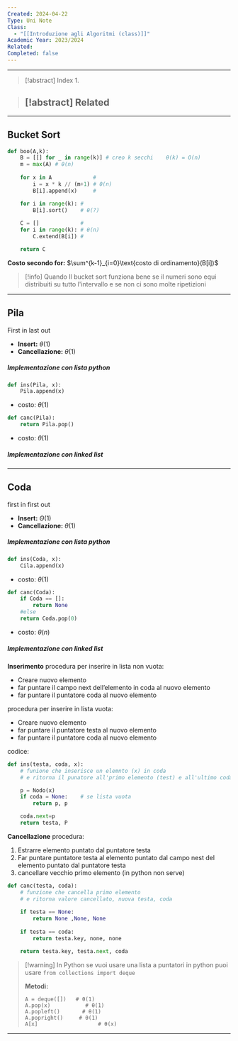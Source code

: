```yaml
---
Created: 2024-04-22
Type: Uni Note
Class:
  - "[[Introduzione agli Algoritmi (class)]]"
Academic Year: 2023/2024
Related: 
Completed: false
---
```

---

>[!abstract] Index
>1. 

>[!abstract] Related
>- 

---
## Bucket Sort

```python
def boo(A,k):
	B = [[] for _ in range(k)] # creo k secchi    θ(k) = O(n)
	m = max(A) # θ(n)
	
	for x in A             #
		i = x * k // (m+1) # θ(n)
		B[i].append(x)     #

	for i in range(k): #
		B[i].sort()    # θ(?)
		
	C = []             #
	for i in range(k): # θ(n)
		C.extend(B[i]) #

	return C
```

**Costo secondo for:** $\sum^{k-1}_{i=0}\text{costo di ordinamento}(B[i])$


>[!info] Quando 
>Il bucket sort funziona bene se il numeri sono equi distribuiti su tutto l'intervallo e se non ci sono molte ripetizioni


---

## Pila
First in last out

- **Insert:** $\theta(1)$
- **Cancellazione:** $\theta(1)$


##### Implementazione con lista python

```python
def ins(Pila, x):
	Pila.append(x)
```
- costo: $\theta(1)$

```python
def canc(Pila):
	return Pila.pop()
```
- costo: $\theta(1)$

##### Implementazione con linked list


---
## Coda
first in first out

- **Insert:** $\Theta(1)$
- **Cancellazione:** $\theta(1)$

##### Implementazione con lista python

```python
def ins(Coda, x):
	Cila.append(x)
```
- costo: $\theta(1)$

```python
def canc(Coda):
	if Coda == []: 
		return None
	#else
	return Coda.pop(0)
```
- costo: $\theta(n)$

##### Implementazione con linked list

**Inserimento**
procedura per inserire in lista non vuota:
- Creare nuovo elemento
- far puntare il campo next dell’elemento in coda al nuovo elemento
- far puntare il puntatore coda al nuovo elemento

procedura per inserire in lista vuota:
- Creare nuovo elemento
- far puntare il puntatore testa al nuovo elemento
- far puntare il puntatore coda al nuovo elemento

codice:
```python
def ins(testa, coda, x):
	# funione che inserisce un elemnto (x) in coda 
	# e ritorna il punatore all'primo elemento (test) e all'ultimo coda)

	p = Nodo(x)
	if coda = None:    # se lista vuota
		return p, p

	coda.next=p
	return testa, P

```


**Cancellazione**
procedura:
1. Estrarre elemento puntato dal puntatore testa 
2. Far puntare puntatore testa al elemento puntato dal campo nest del elemento puntato dal puntatore testa 
3. cancellare vecchio primo elemento (in python non serve)

```python
def canc(testa, coda):
	# funzione che cancella primo elemento
	# e ritorna valore cancellato, nuova testa, coda
	
	if testa == None:
		return None ,None, None
	
	if testa == coda:
		return testa.key, none, none

	return testa.key, testa.next, coda
```

>[!warning] In Python
>se vuoi usare una lista a puntatori in python puoi usare
>`from collections import deque`
>
>**Metodi:**
>```pyton
>A = deque([])   # θ(1)
>A.pop(x)           # θ(1)
>A.popleft()       # θ(1)
>A.popright()     # θ(1)
>A[x]                   # θ(x)
>```

---
